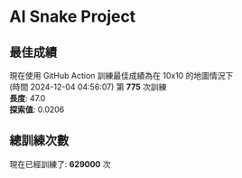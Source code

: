 
# AI Snake Project

## **最佳成績**
































現在使用 GitHub Action 訓練最佳成績為在 10x10 的地圖情況下  
(時間 2024-12-04 04:56:07) 第 **775** 次訓練  
**長度**: 47.0  
**探索值**: 0.0206

































































## 總訓練次數
現在已經訓練了: **629000** 次

